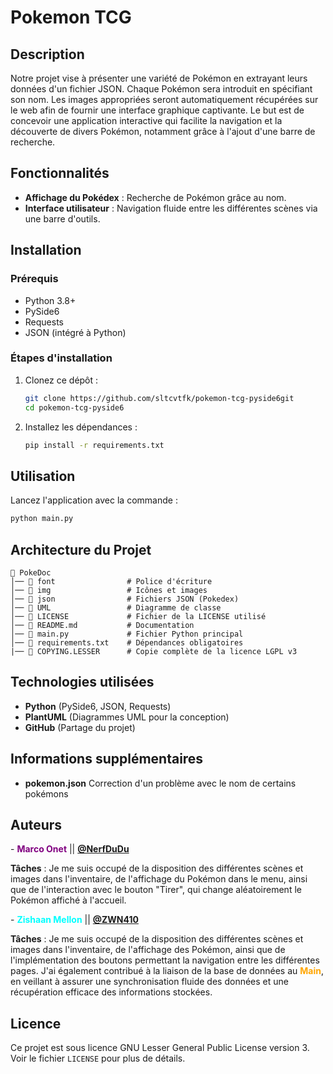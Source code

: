 # Pokemon TCG


## Description


Notre projet vise à présenter une variété de Pokémon en extrayant leurs données d'un fichier JSON. Chaque Pokémon sera introduit en spécifiant son nom.
Les images appropriées seront automatiquement récupérées sur le web afin de fournir une interface graphique captivante.
Le but est de concevoir une application interactive qui facilite la navigation et la découverte de divers Pokémon, notamment grâce à l'ajout d'une barre de recherche.


## Fonctionnalités


- **Affichage du Pokédex** : Recherche de Pokémon grâce au nom.
- **Interface utilisateur** : Navigation fluide entre les différentes scènes via une barre d'outils.


## Installation


### Prérequis


- Python 3.8+
- PySide6
- Requests
- JSON (intégré à Python)


### Étapes d'installation


1. Clonez ce dépôt :
   ```sh
   git clone https://github.com/sltcvtfk/pokemon-tcg-pyside6git
   cd pokemon-tcg-pyside6
   ```
2. Installez les dépendances :
   ```sh
   pip install -r requirements.txt
   ```


## Utilisation


Lancez l'application avec la commande :


```sh
python main.py
```


## Architecture du Projet


```
📂 PokeDoc      
│── 📂 font                # Police d'écriture
│── 📂 img                 # Icônes et images
│── 📂 json                # Fichiers JSON (Pokedex)
│── 📂 UML                 # Diagramme de classe
│── 📜 LICENSE             # Fichier de la LICENSE utilisé
│── 📜 README.md           # Documentation      
│── 📜 main.py             # Fichier Python principal
│── 📜 requirements.txt    # Dépendances obligatoires
|── 📜 COPYING.LESSER      # Copie complète de la licence LGPL v3 
```


## Technologies utilisées


- **Python** (PySide6, JSON, Requests)
- **PlantUML** (Diagrammes UML pour la conception)
- **GitHub** (Partage du projet)


## Informations supplémentaires


- **pokemon.json** Correction d'un problème avec le nom de certains pokémons


## Auteurs
-<span style="color:purple">
**Marco Onet**
</span> || [**@NerfDuDu**](https://github.com/NerfDuDu)


**Tâches** : Je me suis occupé de la disposition des différentes scènes et images dans l'inventaire, de l'affichage du Pokémon dans le menu, ainsi que de l'interaction avec le bouton "Tirer", qui change aléatoirement le Pokémon affiché à l'accueil.


-<span style="color:cyan">
**Zishaan Mellon**
</span> || [**@ZWN410**](https://github.com/ZWN410)


**Tâches** : Je me suis occupé de la disposition des différentes scènes et images dans l'inventaire, de l'affichage des Pokémon, ainsi que de l'implémentation des boutons permettant la navigation entre les différentes pages. J'ai également contribué à la liaison de la base de données au <span style="color:orange"> **Main**</span>, en veillant à assurer une synchronisation fluide des données et une récupération efficace des informations stockées.


## Licence

Ce projet est sous licence GNU Lesser General Public License version 3.  
Voir le fichier `LICENSE` pour plus de détails.
